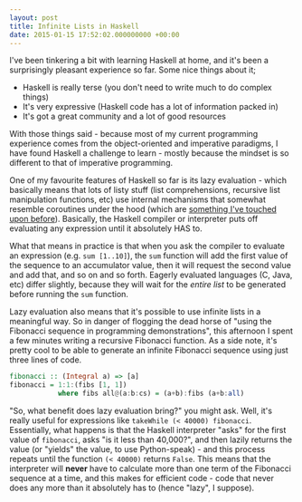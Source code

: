 ```yaml
---
layout: post
title: Infinite Lists in Haskell
date: 2015-01-15 17:52:02.000000000 +00:00
---
```


I've been tinkering a bit with learning Haskell at home, and it's been a
surprisingly pleasant experience so far. Some nice things about it; 

* Haskell is really terse (you don't need to write much to do complex things)
* It's very expressive (Haskell code has a lot of information packed in)
* It's got a great community and a lot of good resources

<!-- more -->

With those things said - because most of my current programming experience
comes from the object-oriented and imperative paradigms, I have found Haskell a
challenge to learn - mostly because the mindset is so different to that of
imperative programming.

One of my favourite features of Haskell so far is its lazy evaluation - which
basically means that lots of listy stuff (list comprehensions, recursive list
manipulation functions, etc) use internal mechanisms that somewhat resemble
coroutines under the hood (which are [something I've touched upon
before](https://blog.assemblyco.de/optimising-the-fibonacci-sequence-with-generators/)).
Basically, the Haskell compiler or interpreter puts off evaluating any
expression until it absolutely HAS to.

What that means in practice is that when you ask the compiler to evaluate an
expression (e.g. `sum [1..10]`), the `sum` function will add the first value of
the sequence to an accumulator value, then it will request the second value and
add that, and so on and so forth. Eagerly evaluated languages (C, Java, etc)
differ slightly, because they will wait for the *entire list* to be generated
before running the `sum` function.

Lazy evaluation also means that it's possible to use infinite lists in a
meaningful way. So in danger of flogging the dead horse of "using the Fibonacci
sequence in programming demonstrations", this afternoon I spent a few minutes
writing a recursive Fibonacci function. As a side note, it's pretty cool to be
able to generate an infinite Fibonacci sequence using just three lines of code.

```haskell
fibonacci :: (Integral a) => [a]
fibonacci = 1:1:(fibs [1, 1])
            where fibs all@(a:b:cs) = (a+b):fibs (a+b:all)
```

"So, what benefit does lazy evaluation bring?" you might ask. Well, it's really
useful for expressions like `takeWhile (< 40000) fibonacci`. Essentially, what
happens is that the Haskell interpreter "asks" for the first value of
`fibonacci`, asks "is it less than 40,000?", and then lazily returns the value
(or "yields" the value, to use Python-speak) - and this process repeats until
the function `(< 40000)` returns `False`. This means that the interpreter will
**never** have to calculate more than one term of the Fibonacci sequence at a
time, and this makes for efficient code - code that never does any more than it
absolutely has to (hence "lazy", I suppose).
